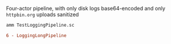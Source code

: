 Four-actor pipeline, with only disk logs base64-encoded and only `httpbin.org`
uploads sanitized

```bash
amm TestLoggingPipeline.sc
```

```diff
6 - LoggingLongPipeline
```